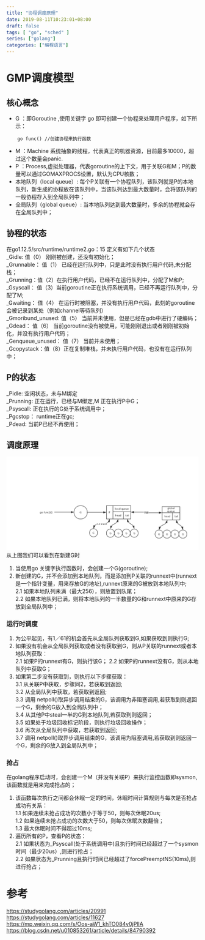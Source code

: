 ```yaml
---
title: "协程调度原理"
date: 2019-08-11T10:23:01+08:00
draft: false
tags: [ "go", "sched" ]
series: ["golang"]
categories: ["编程语言"]
---
```


# GMP调度模型
## 核心概念
- G ：即Goroutine ,使用关键字 go 即可创建一个协程来处理用户程序，如下所示：  
 ```golang
     go func() //创建协程来执行函数
 ``` 
- M ：Machine 系统抽象的线程，代表真正的机器资源，目前最多10000，超过这个数量会panic.  
- P ：Process,虚拟处理器，代表goroutine的上下文，用于关联G和M；P的数量可以通过GOMAXPROCS设置，默认为CPU核数；
- 本地队列（local queue）: 每个P关联有一个协程队列，该队列就是P的本地队列，新生成的协程放在该队列中，当该队列达到最大数量时，会将该队列的一般协程存入到全局队列中；
- 全局队列（global queue）: 当本地队列达到最大数量时，多余的协程就会存在全局队列中；

## 协程的状态
在go1.12.5/src/runtime/runtime2.go：15 定义有如下几个状态  
_Gidle: 值（0） 刚刚被创建，还没有初始化；  
_Grunnable： 值（1） 已经在运行队列中，只是此时没有执行用户代码,未分配栈；   
_Grunning：值（2）在执行用户代码，已经不在运行队列中，分配了M和P;  
_Gsyscall： 值（3）当前goroutine正在执行系统调用，已经不再运行队列中，分配了M;  
_Gwaiting： 值（4） 在运行时被阻塞，并没有执行用户代码，此刻的goroutine会被记录到某处（例如channel等待队列）  
_Gmoribund_unused: 值（5） 当前并未使用，但是已经在gdb中进行了硬编码；  
_Gdead： 值（6） 当前goroutine没有被使用，可能刚刚退出或者刚刚被初始化，并没有执行用户代码；  
_Genqueue_unused： 值（7） 当前并未使用；   
_Gcopystack：值（8）正在复制堆栈，并未执行用户代码，也没有在运行队列中；    

## P的状态
_Pidle: 空闲状态，未与M绑定  
_Prunning: 正在运行，已经与M绑定,M 正在执行P中G；  
_Psyscall: 正在执行的G处于系统调用中；  
_Pgcstop： runtime正在gc;  
_Pdead: 当前P已经不再使用；  

## 调度原理
![调度原理](https://raw.githubusercontent.com/garfcat/garfcat/master/static/gmp_pic.png)
从上图我们可以看到在新建G时
1. 当使用go 关键字执行函数时，会创建一个G(goroutine);
2. 新创建的G，并不会添加到本地队列，而是添加到P关联的runnext中(runnext是一个指针变量，用来存放G的地址),runnext原来的G被放到本地队列中;    
    2.1 如果本地队列未满（最大256），则放置到队尾；    
    2.2 如果本地队列已满，则将本地队列的一半数量的G和runnext中原来的G存放到全局队列中；  
    
### 运行时调度
1. 为公平起见，有1／61的机会首先从全局队列获取到G,如果获取到则执行G;  
2. 如果没有机会从全局队列获取或者没有获取到G，则从P关联的runnext或者本地队列获取：  
    2.1 如果P的runnext有G，则执行该G； 
    2.2 如果P的runnext没有G，则从本地队列中获取G；  
3. 如果第二步没有获取到，则执行以下步骤获取：  
    3.1 从关联P中获取，步骤同2，若获取到返回;  
    3.2 从全局队列中获取，若获取到返回;  
    3.3 调用 netpoll()取异步调用结束的G，该调用为非阻塞调用,若获取到则返回一个G，剩余的G放入到全局队列中；  
    3.4 从其他P中steal一半的G到本地队列,若获取到则返回；  
    3.5 如果处于垃圾回收标记阶段，则执行垃圾回收操作；  
    3.6 再次从全局队列中获取，若获取到返回;  
    3.7 调用 netpoll()取异步调用结束的G，该调用为阻塞调用,若获取到则返回一个G，剩余的G放入到全局队列中；  
    
### 抢占
在golang程序启动时，会创建一个M（并没有关联P）来执行监控函数即sysmon,该函数就是用来完成抢占的；
1. 该函数每次执行之间都会休眠一定的时间，休眠时间计算规则与每次是否抢占成功有关系：  
    1.1 如果连续未抢占成功的次数小于等于50，则每次休眠20us;  
    1.2 如果连续未抢占成功的次数大于50，则每次休眠次数翻倍；  
    1.3 最大休眠时间不得超过10ms;
2. 遍历所有的P，查看P的状态：  
    2.1 如果状态为_Psyscall(处于系统调用中)且执行时间已经超过了一个sysmon时间（最少20us）,则进行抢占；  
    2.2 如果状态为_Prunning且执行时间已经超过了forcePreemptNS(10ms),则进行抢占；  

# 参考
https://studygolang.com/articles/20991 
https://studygolang.com/articles/11627  
https://mp.weixin.qq.com/s/Oos-aW1_khTO084v0jPlIA    
https://blog.csdn.net/u010853261/article/details/84790392    